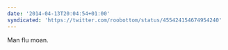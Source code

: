 ```yaml
---
date: '2014-04-13T20:04:54+01:00'
syndicated: 'https://twitter.com/roobottom/status/455424154674954240'
---
```

Man flu moan.
